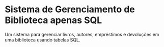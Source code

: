 # Sistema de Gerenciamento de Biblioteca apenas SQL
 Um sistema para gerenciar livros, autores, empréstimos e devoluções em uma biblioteca usando tabelas SQL.
